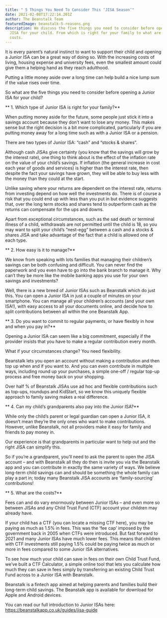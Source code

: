 ```yaml
---
title: " 5 Things You Need To Consider This ‘JISA Season’"
date: 2021-02-08T17:22:14.201Z
author: The Beanstalk Team
featuredImage: beanstalk-5-reasons.png
description: We discuss the five things you need to consider before opening a
  JISA for your child. From which is right for your family to what are the
  costs.
---
```

It is every parent’s natural instinct to want to support their child and opening a Junior ISA can be a great way of doing so. With the increasing costs of living, housing expense and university fees, even the smallest amount could give them a helping hand as they reach adulthood. 

Putting a little money aside over a long time can help build a nice lump sum if the value rises over time. 

So what are the five things you need to consider before opening a Junior ISA for your child?

** 1. Which type of Junior ISA is right for your family?**

When putting money aside for the future, some people just stick it into a savings account because they don’t want to lose any money. This makes sense but the right decision is a bit more complicated, particularly if you are putting money away for a long time such as with a Junior ISA or a pension.

There are two types of Junior ISA: “cash” and “stocks & shares”. 

Although cash JISAs give certainty (you know that the savings will grow by the interest rate), one thing to think about is the effect of the inflation rate on the value of your child’s savings. If inflation (the general increase in cost each year of goods and services) is higher than the interest rate, then despite the fact your savings have grown, they will be able to buy less with the money than they could at the start.

Unlike saving where your returns are dependent on the interest rate, returns from investing depend on how well the investments do. There is of course a risk that you could end up with less than you put in but evidence suggests that, over the long term stocks and shares tend to outperform cash as the returns can compensate for the ups and downs.

Apart from exceptional circumstances, such as the sad death or terminal illness of a child, withdrawals are not permitted until the child is 18, so you may want to split your child’s “nest-egg” between a cash and a stocks & shares JISA and take advantage of the fact that a child is allowed one of each type.

** 2. How easy is it to manage?**

We know from speaking with lots families that managing their children’s savings can be both confusing and difficult. You can never find the paperwork and you even have to go into the bank branch to manage it. Why can’t they be more like the mobile banking apps you use for your own savings and investments? 

Well, there is a new breed of Junior ISAs such as Beanstalk which do just this. You can open a Junior ISA in just a couple of minutes on your smartphone. You can manage all your children’s accounts (and your own ISA!), with easy access to all your documents online, and decide how to split contributions between all within the one Beanstalk App. 

** 3. Do you want to commit to regular payments, or have flexibly in how and when you pay in?**

Opening a Junior ISA can seem like a big commitment, especially if the provider insists that you have to make a regular contribution every month. 

What if your circumstances change? You need flexibility.

Beanstalk lets you open an account without making a contribution and then top up when and if you want to. And you can even contribute in multiple ways, including round up your purchases, a simple one-off / regular top-up process and free money back on your shopping. 

Over half % of Beanstalk JISAs use ad hoc and flexible contributions such as top-ups, roundups and KidStart, so we know this uniquely flexible approach to family saving makes a real difference.

** 4. Can my child’s grandparents also pay into the Junior ISA?**

While only the child’s parent or legal guardian can open a Junior ISA, it doesn’t mean they’re the only ones who want to make contributions.  However, unlike Beanstalk, not all providers make it easy for family and friends to pay money in.

Our experience is that grandparents in particular want to help out and the right JISA can simplify this.  

So if you’re a grandparent, you’ll need to ask the parent to open the JISA account – and with Beanstalk all they do then is invite you via the Beanstalk app and you can contribute in exactly the same variety of ways. We believe long-term child savings can and should be something the whole family can play a part in; today many Beanstalk JISA accounts are ‘family-sourcing’ contributions!

** 5. What are the costs?**

Fees can and do vary enormously between Junior ISAs – and even more so between JISAs and any Child Trust Fund (CTF) account your children may already have.

If your child has a CTF (you can locate a missing CTF here), you may be paying as much as 1.5% in fees. This was the ‘fee cap’ imposed by the government back in 2005 when CTFs were introduced. But fast forward to 2021 and many Junior ISAs have much lower fees. This means that children with CTF investments still paying 1.5% could be paying twice as much or more in fees compared to some Junior ISA alternatives.

To see how much your child can save in fees on their own Child Trust Fund, we’ve built a CTF Calculator, a simple online tool that lets you calculate how much they can save in fees simply by transferring an existing Child Trust Fund across to a Junior ISA with Beanstalk. 

Beanstalk is a fintech app aimed at helping parents and families build their long-term child savings. The Beanstalk app is available for download for Apple and Android devices.  

You can read our full introduction to Junior ISAs here: <https://beanstalkapp.co.uk/guides/jisa-guide>